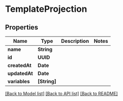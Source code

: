 # TemplateProjection

## Properties
Name | Type | Description | Notes
------------ | ------------- | ------------- | -------------
**name** | **String** |  | 
**id** | **UUID** |  | 
**createdAt** | **Date** |  | 
**updatedAt** | **Date** |  | 
**variables** | **[String]** |  | 

[[Back to Model list]](../README#documentation-for-models) [[Back to API list]](../README#documentation-for-api-endpoints) [[Back to README]](../README)


